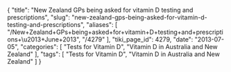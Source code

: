 {
    "title": "New Zealand GPs being asked for vitamin D testing and prescriptions",
    "slug": "new-zealand-gps-being-asked-for-vitamin-d-testing-and-prescriptions",
    "aliases": [
        "/New+Zealand+GPs+being+asked+for+vitamin+D+testing+and+prescriptions+\u2013+June+2013",
        "/4279"
    ],
    "tiki_page_id": 4279,
    "date": "2013-07-05",
    "categories": [
        "Tests for Vitamin D",
        "Vitamin D in Australia and New Zealand"
    ],
    "tags": [
        "Tests for Vitamin D",
        "Vitamin D in Australia and New Zealand"
    ]
}